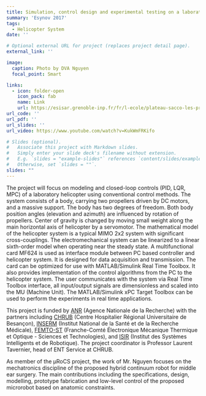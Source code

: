 ```yaml
---
title: Simulation, control design and experimental testing on a laboratory helicopter system (CE150)
summary: 'Esynov 2017'
tags:
  - Helicopter System
date: ''

# Optional external URL for project (replaces project detail page).
external_link: ''

image:
  caption: Photo by DVA Nguyen
  focal_point: Smart

links:
  - icon: folder-open
    icon_pack: fab
    name: Link
    url: https://esisar.grenoble-inp.fr/fr/l-ecole/plateau-sacco-les-projets-d-innovation
url_code: ''
url_pdf: ''
url_slides: ''
url_video: https://www.youtube.com/watch?v=KukWmFRKifo

# Slides (optional).
#   Associate this project with Markdown slides.
#   Simply enter your slide deck's filename without extension.
#   E.g. `slides = "example-slides"` references `content/slides/example-slides.md`.
#   Otherwise, set `slides = ""`.
slides: ""
---
```


The project will focus on modeling and closed-loop controls (PID, LQR, MPC) of a laboratory helicopter using conventional control methods. The system consists of a body, carrying two propellers driven by DC motors, and a massive support. The body has two degrees of freedom. Both body position angles (elevation and azimuth) are influenced by rotation of propellers. Center of gravity is changed by moving small weight along the main horizontal axis of helicopter by a servomotor. The mathematical model of the helicopter system is a typical MIMO 2x2 system with significant cross-couplings. The electromechanical system can be linearized to a linear sixth-order model when operating near the steady state. A multifunctional card MF624 is used as interface module between PC based controller and helicopter system. It is designed for data acquisition and transmission. The card can be optimized for use with MATLAB/Simulink Real Time Toolbox. It also provides implementation of the control algorithms from the PC to the helicopter system. The user communicates with the system via Real Time Toolbox interface, all input/output signals are dimensionless and scaled into the MU (Machine Unit). The MATLAB/Simulink xPC Target Toolbox can be used to perform the experiments in real time applications.

This project is funded by [ANR](https://anr.fr/en/) (Agence Nationale de la Recherche) with the partners including [CHRUB](https://www.chu-besancon.fr/) (Centre Hospitalier Régional Universitaire de Besançon), [INSERM](https://www.inserm.fr/en/home/) (Institut National de la Santé et de la Recherche Médicale), [FEMTO-ST](https://www.femto-st.fr/en) (Franche-Comté Électronique Mécanique Thermique et Optique - Sciences et Technologies), and [ISIR](https://www.isir.upmc.fr/?lang=en) (Institut des Systèmes Intelligents et de Robotique). The project coordinator is Professor Laurent Tavernier, head of ENT Service at CHRUB.

As member of the µRoCS project, the work of Mr. Nguyen focuses on the mechatronics discipline of the proposed hybrid continuum robot for middle ear surgery. The main contributions including the specifications, design, modelling, prototype fabrication and low-level control of the proposed microrobot based on anatomic constraints.

